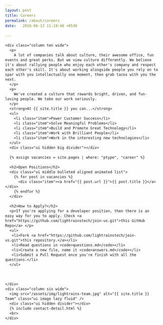 ```yaml
---
layout: post
title: Careers
permalink: /about/careers
date:   2016-06-13 11:19:48 +0530

---
```


<div class="ui grid stackable">

    <div class="column ten wide">
      <p>
        A lot of companies talk about culture, their awesome office, fun events and great perks. But we view culture differently. We believe it's about rallying people who enjoy each other's company and respect each other's skill. It's about working alongside people you rely on to spar with you intellectually one moment, then grab tacos with you the next.
      </p>
      <p>
        We've created a culture that rewards bright, driven, and fun-loving people. We take our work seriously.
      </p>
      <strong>At {{ site.title }} you can...</strong>
      <ul>
        <li class="item">Power Customer Success</li>
        <li class="item">Solve Meaningful Problems</li>
        <li class="item">Build and Promote Great Technology</li>
        <li class="item">Work with Brilliant People</li>
        <li class="item">Work in the interesting new technologies</li>
      </ul>
      <div class="ui hidden big divider"></div>

      {% assign vacancies = site.pages | where: "ptype", "career" %}

      <h2>Open Positions</h2>
      <div class="ui middle bulleted aligned animated list">
        {% for post in vacancies %}
          <div class="item"><a href="{{ post.url }}">{{ post.title }}</a></div>
        {% endfor %}
      </div>

      <h2>How to Apply?</h2>
      <p>If you're applying for a developer position, then there is an easy way for you to apply. Check <a href="https://github.com/lightrainstech/join-us.git">this GitHub Repo</a> </p>
      <ul>
       <li>Fork <a href="https://github.com/lightrainstech/join-us.git">this repository.</a></li>
       <li>Read questions in <code>questions.md</code></li>
       <li>Create a new file, name it <code>answers.md</code></li>
       <li>Submit a Pull Request once you're finish with all the questions.</li>
      </ul>



    </div>
    <div class="column six wide">
      <img src="/assets/img/lightrains-team.jpg" alt="{{ site.title }} Team" class="ui image lazy fluid" />
      <div class="ui hidden divider"></div>
      {% include contact-detail.html %}
      <br>
    </div>

  </div>
